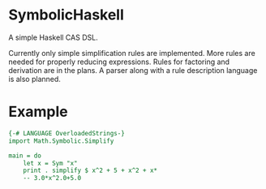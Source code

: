 # SymbolicHaskell

A simple Haskell CAS DSL.

Currently only simple simplification rules are implemented. More rules are
needed for properly reducing expressions. Rules for factoring and
derivation are in the plans. A parser along with a rule description language is
also planned.

# Example

```haskell
{-# LANGUAGE OverloadedStrings-}
import Math.Symbolic.Simplify

main = do
    let x = Sym "x"
    print . simplify $ x^2 + 5 + x^2 + x*
    -- 3.0*x^2.0+5.0
```
